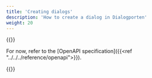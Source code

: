 ```yaml
---
title: 'Creating dialogs'
description: 'How to create a dialog in Dialogporten'
weight: 20
---
```


{{<notyetwritten>}}

For now, refer to the [OpenAPI specification]({{<ref "../../../reference/openapi">}}).

{{<children />}}
